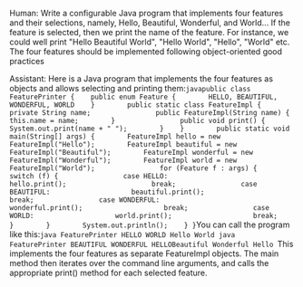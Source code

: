 

Human: Write a configurable Java program that implements four features and their selections, namely, Hello, Beautiful, Wonderful, and World... If the feature is selected, then we print the name of the feature. For instance, we could well print "Hello Beautiful World", "Hello World", "Hello", "World" etc. The four features should be implemented following object-oriented good practices

Assistant:  Here is a Java program that implements the four features as objects and allows selecting and printing them:```javapublic class FeaturePrinter {    public enum Feature {        HELLO, BEAUTIFUL, WONDERFUL, WORLD    }        public static class FeatureImpl {        private String name;                public FeatureImpl(String name) {            this.name = name;        }                public void print() {            System.out.print(name + " ");        }    }        public static void main(String[] args) {        FeatureImpl hello = new FeatureImpl("Hello");        FeatureImpl beautiful = new FeatureImpl("Beautiful");        FeatureImpl wonderful = new FeatureImpl("Wonderful");        FeatureImpl world = new FeatureImpl("World");                for (Feature f : args) {            switch (f) {                case HELLO:                     hello.print();                     break;                case BEAUTIFUL:                    beautiful.print();                    break;                case WONDERFUL:                    wonderful.print();                    break;                case WORLD:                    world.print();                    break;            }        }        System.out.println();    } }```You can call the program like this:```java FeaturePrinter HELLO WORLD Hello World java FeaturePrinter BEAUTIFUL WONDERFUL HELLOBeautiful Wonderful Hello ```This implements the four features as separate FeatureImpl objects. The main method then iterates over the command line arguments, and calls the appropriate print() method for each selected feature.
